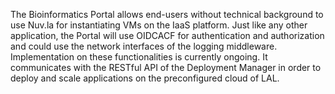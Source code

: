 ---
---
The Bioinformatics Portal allows end-users without technical background to use Nuv.la for instantiating VMs on the IaaS platform. Just like any other application, the Portal will use OIDCACF for authentication and authorization and could use the network interfaces of the logging middleware. Implementation on these functionalities is currently ongoing. It communicates with the RESTful API of the Deployment Manager in order to deploy and scale applications on the preconfigured cloud of LAL.
